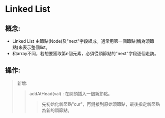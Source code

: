 Linked List
===========
概念:
----------
* Linked List 由節點(Node)及"next"字段組成。通常用第一個節點(稱為頭節點)來表示整個list。
* 和array不同，若想要獲取第n個元素，必須從頭節點的"next"字段逐個走訪。

操作:
-----
> 新增:
>> addAtHead(val) : 在開頭插入一個新節點。
>>> 先初始化新節點"cur"，再鏈接到原始頭節點，最後指定新節點為新的頭節點。
